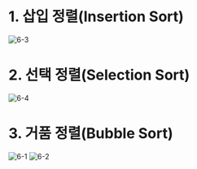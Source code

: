 # 1. 삽입 정렬(Insertion Sort)
![6-3](https://user-images.githubusercontent.com/48504392/128068486-0f1b8d23-79d2-4291-9567-fce2ed798269.png)

# 2. 선택 정렬(Selection Sort)
![6-4](https://user-images.githubusercontent.com/48504392/128068489-d9c6835a-62a2-46a9-919f-b5e53417e026.png)

# 3. 거품 정렬(Bubble Sort)
![6-1](https://user-images.githubusercontent.com/48504392/128068477-f3f458aa-2e6c-4a4c-a389-2af02976affe.png)
![6-2](https://user-images.githubusercontent.com/48504392/128068484-0e522dc6-4f86-4736-9d17-8d67467b08a0.png)
 
